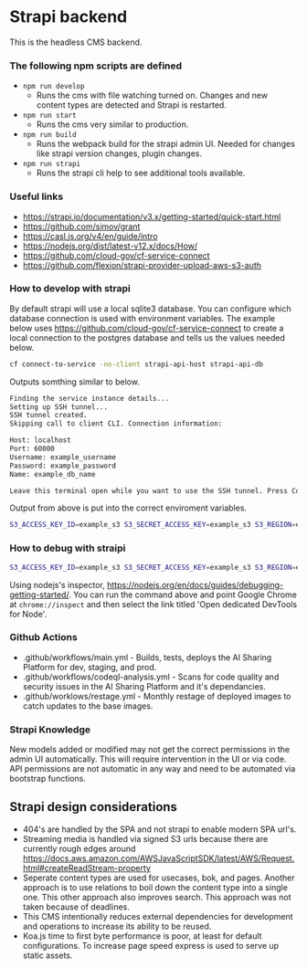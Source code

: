 # Strapi backend

This is the headless CMS backend.

### The following npm scripts are defined

 * `npm run develop`
    * Runs the cms with file watching turned on. Changes and new content types are detected and Strapi is restarted.
 * `npm run start`
    * Runs the cms very similar to production.
 * `npm run build`
    * Runs the webpack build for the strapi admin UI. Needed for changes like strapi version changes, plugin changes.
 * `npm run strapi`
    * Runs the strapi cli help to see additional tools available.

### Useful links

 + https://strapi.io/documentation/v3.x/getting-started/quick-start.html
 + https://github.com/simov/grant
 + https://casl.js.org/v4/en/guide/intro
 + https://nodejs.org/dist/latest-v12.x/docs/How/
 + https://github.com/cloud-gov/cf-service-connect
 + https://github.com/flexion/strapi-provider-upload-aws-s3-auth

### How to develop with strapi

By default strapi will use a local sqlite3 database. You can configure which database connection is used with environment variables. The example below uses https://github.com/cloud-gov/cf-service-connect to create a local connection to the postgres database and tells us the values needed below.

```bash
cf connect-to-service -no-client strapi-api-host strapi-api-db
```

Outputs somthing similar to below.

```bash
Finding the service instance details...
Setting up SSH tunnel...
SSH tunnel created.
Skipping call to client CLI. Connection information:

Host: localhost
Port: 60000
Username: example_username
Password: example_password
Name: example_db_name

Leave this terminal open while you want to use the SSH tunnel. Press Control-C to stop.
```

Output from above is put into the correct enviroment variables.

```bash
S3_ACCESS_KEY_ID=example_s3 S3_SECRET_ACCESS_KEY=example_s3 S3_REGION=example_s3 S3_BUCKET=example_s3 NODE_ENV=development CF_FAKE=1 DATABASE_NAME=example_db_name DATABASE_USERNAME=example_username DATABASE_PASSWORD=example_password DATABASE_PORT=60000 npm run develop
```

### How to debug with straipi

```bash
S3_ACCESS_KEY_ID=example_s3 S3_SECRET_ACCESS_KEY=example_s3 S3_REGION=example_s3 S3_BUCKET=example_s3 NODE_ENV=development CF_FAKE=1 DATABASE_NAME=example_db_name DATABASE_USERNAME=example_username DATABASE_PASSWORD=example_password DATABASE_PORT=60000 node --inspect ./node_modules/.bin/strapi start
```

Using nodejs's inspector, https://nodejs.org/en/docs/guides/debugging-getting-started/. You can run the command above and point Google Chrome at `chrome://inspect` and then select the link titled 'Open dedicated DevTools for Node'.

### Github Actions

 * .github/workflows/main.yml - Builds, tests, deploys the AI Sharing Platform for dev, staging, and prod.
 * .github/workflows/codeql-analysis.yml - Scans for code quality and security issues in the AI Sharing Platform and it's dependancies.
 * .github/worklows/restage.yml - Monthly restage of deployed images to catch updates to the base images.

### Strapi Knowledge

New models added or modified may not get the correct permissions in the admin UI automatically. This will require intervention in the UI or via code. API permissions are not automatic in any way and need to be automated via bootstrap functions.

## Strapi design considerations

 + 404's are handled by the SPA and not strapi to enable modern SPA url's.
 + Streaming media is handled via signed S3 urls because there are currently rough edges around https://docs.aws.amazon.com/AWSJavaScriptSDK/latest/AWS/Request.html#createReadStream-property
 + Seperate content types are used for usecases, bok, and pages. Another approach is to use relations to boil down the content type into a single one. This other approach also improves search. This approach was not taken because of deadlines.
 + This CMS intentionally reduces external dependencies for development and operations to increase its ability to be reused.
 + Koa.js time to first byte performance is poor, at least for default configurations. To increase page speed express is used to serve up static assets. 
